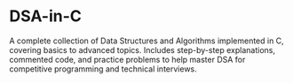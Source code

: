 # DSA-in-C
A complete collection of Data Structures and Algorithms implemented in C, covering basics to advanced topics. Includes step-by-step explanations, commented code, and practice problems to help master DSA for competitive programming and technical interviews.
